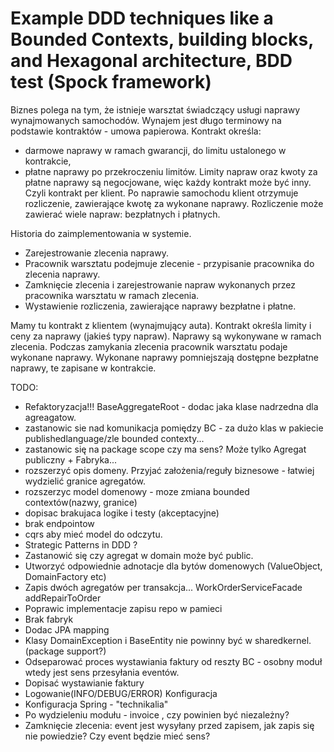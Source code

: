 # Example DDD techniques like a Bounded Contexts, building blocks, and Hexagonal architecture, BDD test (Spock framework)




Biznes polega na tym, że istnieje warsztat świadczący usługi naprawy wynajmowanych samochodów.
Wynajem jest długo terminowy na podstawie kontraktów - umowa papierowa.
Kontrakt określa:
- darmowe naprawy w ramach gwarancji, do limitu ustalonego w kontrakcie,
- płatne naprawy po przekroczeniu limitów.
Limity napraw oraz kwoty za płatne naprawy są negocjowane, więc każdy kontrakt może być inny.
Czyli kontrakt per klient.
Po naprawie samochodu klient otrzymuje rozliczenie, zawierające kwotę za wykonane naprawy.
Rozliczenie może zawierać wiele napraw: bezpłatnych i płatnych.

Historia do zaimplementowania w systemie.
- Zarejestrowanie zlecenia naprawy.
- Pracownik warsztatu podejmuje zlecenie - przypisanie pracownika do zlecenia naprawy.
- Zamknięcie zlecenia i zarejestrowanie napraw wykonanych przez pracownika warsztatu w ramach zlecenia.
- Wystawienie rozliczenia, zawierające naprawy bezpłatne i płatne.

Mamy tu kontrakt z klientem (wynajmujący auta). Kontrakt określa limity i ceny za naprawy (jakieś typy napraw).
Naprawy są wykonywane w ramach zlecenia. Podczas zamykania zlecenia pracownik warsztatu podaje wykonane naprawy.
Wykonane naprawy pomniejszają dostępne bezpłatne naprawy, te zapisane w kontrakcie.




TODO:
 + Refaktoryzacja!!! BaseAggregateRoot - dodac jaka klase nadrzedna dla agreagatow.
 + zastanowic sie nad komunikacja pomiędzy BC - za dużo klas w pakiecie publishedlanguage/zle bounded contexty...
 + zastanowic się na package scope czy ma sens? Może tylko Agregat publiczny + Fabryka...
 + rozszerzyć opis domeny. Przyjać założenia/reguły biznesowe - łatwiej wydzielić granice agregatów.
 + rozszerzyc model domenowy - moze zmiana bounded contextów(nazwy, granice)
 + dopisac brakujaca logike i testy (akceptacyjne)
 + brak endpointow
 + cqrs aby mieć model do odczytu.
 + Strategic Patterns in DDD ?
 + Zastanowić się czy agregat w domain może być public.
 + Utworzyć odpowiednie adnotacje dla bytów domenowych (ValueObject, DomainFactory etc)
 + Zapis dwóch agregatów per transakcja... WorkOrderServiceFacade    addRepairToOrder
 + Poprawic implementacje zapisu repo w pamieci
 + Brak fabryk
 + Dodac JPA mapping
 + Klasy DomainException i BaseEntity nie powinny być w sharedkernel. (package support?)
 + Odseparować proces wystawiania faktury od reszty BC - osobny moduł wtedy jest sens przesyłania eventów.
 + Dopisać wystawianie faktury
 + Logowanie(INFO/DEBUG/ERROR) Konfiguracja
 + Konfiguracja Spring - "technikalia"
 + Po wydzieleniu modułu -  invoice , czy powinien być niezależny?
 + Zamknięcie zlecenia: event jest wysyłany przed zapisem, jak zapis się nie powiedzie? Czy event będzie mieć sens? 
